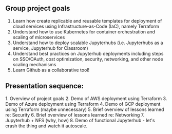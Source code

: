 <h2>Group project goals</h2>

1. Learn how create replicable and reusable templates for deployment of cloud services using Infrastructure-as-Code (IaC), namely Terraform
2. Understand how to use Kubernetes for container orchestration and scaling of microservices
3. Understand how to deploy scalable Jupyterhubs (i.e. Jupyterhubs as a service, Jupyterhub for Classroom)
4. Understand best practices on Jupyterhub deployments including steps on SSO/OAuth, cost optimization, security, networking, and other node scaling mechanisms
5. Learn Github as a collaborative tool!

<h2>Presentation sequence:</h2>
1. Overview of project goals
2. Demo of AWS deployment using Terraform 
3. Demo of Azure deployment using Terraform
4. Demo of GCP deployment using Terraform (maybe unnecessary)
5. Brief overview of lessons learned re: Security
6. Brief overview of lessons learned re: Networking
7. Jupyterhub + NFS (why, how)
8. Demo of functional Jupyterhub - let's crash the thing and watch it autoscale.
